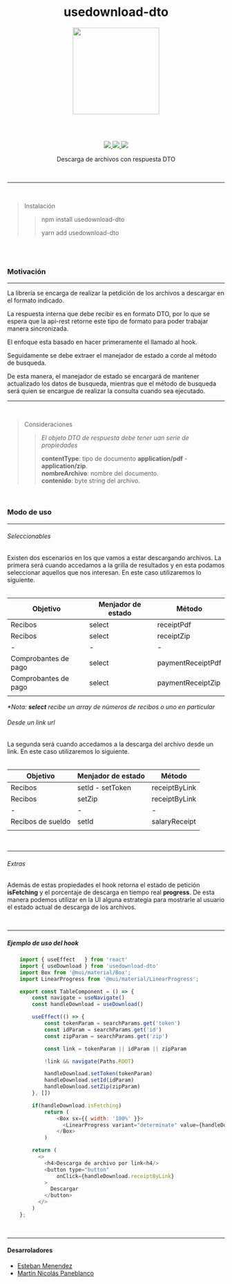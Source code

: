 <h1 align="center">usedownload-dto</h1>

<p align="center" width="300">
   <img align="center" width="200" src="https://i.ibb.co/V3tMCZn/municipio.png" />
</p>
<br/><br/>

<p align="center">
  <a href="https://opensource.org/licenses/MIT" title="License: MIT">
    <img src="https://img.shields.io/badge/License-MIT-blue.svg">
  </a>
  <a href="https://img.shields.io/npm" title="npm">
    <img src="https://img.shields.io/npm/v/react.svg?style=flat)">
  </a>
  <a href="https://www.npmjs.com/package/typescript)" title="npm version">
    <img src="https://badge.fury.io/js/typescript.svg">
  </a>
</p>

<p align="center">
  Descarga de archivos con respuesta DTO
</p>

<br/>

---

<br/>

> Instalación
>
> > npm install usedownload-dto
> >
> > yarn add usedownload-dto
>
> >

<br/>

<br/>

### Motivación

---

<p>La librería se encarga de realizar la petdición de los archivos a descargar en el formato indicado.</p>
<p>La respuesta interna que debe recibir es en formato DTO, por lo que se espera que la 
 api-rest retorne este tipo de formato para poder trabajar manera sincronizada.</p>
<p>El enfoque esta basado en hacer primeramente el llamado al hook.</p>
<p>Seguidamente se debe extraer el manejador de estado a corde al método de busqueda.</p>
<p>De esta manera, el manejador de estado se encargará de mantener actualizado los datos de busqueda,
    mientras que el método de busqueda será quien se encargue de realizar la consulta 
    cuando sea ejecutado.
</p>

---

<br/>

> Consideraciones
>
> > _El objeto DTO de respuesta debe tener uan serie de propiedades_
> >
> > **contentType**: tipo de documento **application/pdf** - **application/zip**.
> > <br/> **nombreArchivo**: nombre del documento.
> > <br/> **contenido**: byte string del archivo.
>
> >

<br/>

### Modo de uso

---

###### _Seleccionables_

Existen dos escenarios en los que vamos a estar descargando archivos.
La primera será cuando accedamos a la grilla de resultados y en esta podamos
seleccionar aquellos que nos interesan.
En este caso utilizaremos lo siguiente. <br/><br/>

| Objetivo             | Menjador de estado | Método            |
| -------------------- | ------------------ | ----------------- |
| Recibos              | select             | receiptPdf        |
| Recibos              | select             | receiptZip        |
| -                    | -                  | -                 |
| Comprobantes de pago | select             | paymentReceiptPdf |
| Comprobantes de pago | select             | paymentReceiptZip |
|                      |                    |                   |

_\*Nota: **select** recibe un array de números de recibos o uno en particular_
<br/>

###### _Desde un link url_

La segunda será cuando accedamos a la descarga del archivo desde un link.
En este caso utilizaremos lo siguiente. <br/><br/>

| Objetivo          | Menjador de estado | Método        |
| ----------------- | ------------------ | ------------- |
| Recibos           | setId - setToken   | receiptByLink |
| Recibos           | setZip             | receiptByLink |
| -                 | -                  | -             |
| Recibos de sueldo | setId              | salaryReceipt |
|                   |                    |               |

<br/>

---

###### _Extras_

Además de estas propiedades el hook retorna el estado de petición **isFetching** y el porcentaje de descarga en tiempo real **progress**.
De esta manera podemos utilizar en la UI alguna estrategia para mostrarle al usuario el estado actual de descarga de los archivos.

<br/>

---

##### _Ejemplo de uso del hook_

```js
    import { useEffect   } from 'react'
    import { useDownload } from 'usedownload-dto'
    import Box from '@mui/material/Box';
    import LinearProgress from '@mui/material/LinearProgress';

    export const TableComponent = () => {
        const navigate = useNavigate()
        const handleDownload = useDownload()

        useEffect(() => {
            const tokenParam = searchParams.get('token')
            const idParam = searchParams.get('id')
            const zipParam = searchParams.get('zip')

            const link = tokenParam || idParam || zipParam

            !link && navigate(Paths.ROOT)

            handleDownload.setToken(tokenParam)
            handleDownload.setId(idParam)
            handleDownload.setZip(zipParam)
        }, [])

        if(handleDownload.isFetching)
            return (
                <Box sx={{ width: '100%' }}>
                  <LinearProgress variant="determinate" value={handleDownload.progress} />
                </Box>
            )

        return (
          <>
            <h4>Descarga de archivo por link<h4/>
            <button type="button"
                onClick={handleDownload.receiptByLink}
            >
              Descargar
            </button>
          </>
        )
    };


```

<br/>

---

#### Desarroladores

- [Esteban Menendez](https://github.com/ejmenendez)
- [Martín Nicolás Paneblanco](https://github.com/pmNiko)
